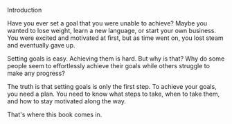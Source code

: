 Introduction

Have you ever set a goal that you were unable to achieve? Maybe you wanted to lose weight, learn a new language, or start your own business. You were excited and motivated at first, but as time went on, you lost steam and eventually gave up.

Setting goals is easy. Achieving them is hard. But why is that? Why do some people seem to effortlessly achieve their goals while others struggle to make any progress?

The truth is that setting goals is only the first step. To achieve your goals, you need a plan. You need to know what steps to take, when to take them, and how to stay motivated along the way.

That's where this book comes in.

